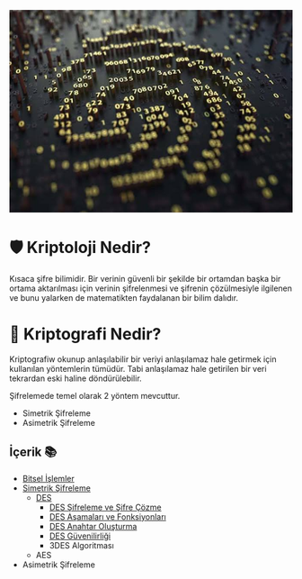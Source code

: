 ![resimbulunamadi](/resimler/key.jpeg)

# 🛡 Kriptoloji Nedir?
Kısaca şifre bilimidir. Bir verinin güvenli bir şekilde bir ortamdan başka bir ortama aktarılması için verinin şifrelenmesi ve şifrenin çözülmesiyle ilgilenen ve bunu yalarken de matematikten faydalanan bir bilim dalıdır.


# 💎 Kriptografi Nedir?
Kriptografiw okunup anlaşılabilir bir veriyi anlaşılamaz hale getirmek için kullanılan yöntemlerin tümüdür. Tabi anlaşılamaz hale getirilen bir veri tekrardan eski haline döndürülebilir.

Şifrelemede temel olarak 2 yöntem mevcuttur.

 - Simetrik Şifreleme
 - Asimetrik Şifreleme

## İçerik 📚
- [Bitsel İşlemler](/bitsel-islemler/bitsel-islemler.md)
- [Simetrik Şifreleme](/simetrik/simetrik.md)
   - [DES](/simetrik/des/des.md)
       - [DES Şifreleme ve Şifre Çözme](/simetrik/des/sifreleme.md)
       - [DES Aşamaları ve Fonksiyonları](/simetrik/des/des-asamasi.md)
       - [DES Anahtar Oluşturma](/simetrik/des/des-key-generator.md)
       - [DES Güvenilirliği](/simetrik/des/des-guvenilirligi.md)
       - 3DES Algoritması
    - AES
- Asimetrik Şifreleme
